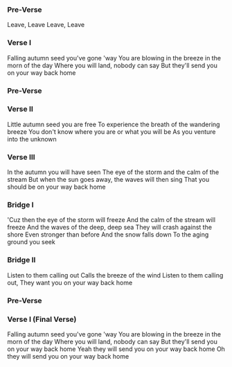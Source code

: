 ### Pre-Verse
Leave, Leave
Leave, Leave

### Verse I
Falling autumn seed you've gone 'way
You are blowing in the breeze in the morn of the day
Where you will land, nobody can say
But they'll send you on your way back home

### Pre-Verse

### Verse II
Little autumn seed you are free
To experience the breath of the wandering breeze
You don't know where you are or what you will be
As you venture into the unknown

### Verse III
In the autumn you will have seen
The eye of the storm and the calm of the stream
But when the sun goes away, the waves will then sing
That you should be on your way back home

### Bridge I
'Cuz then the eye of the storm will freeze
And the calm of the stream will freeze
And the waves of the deep, deep sea
They will crash against the shore
Even stronger than before
And the snow falls down
To the aging ground you seek

### Bridge II
Listen to them calling out
Calls the breeze of the wind
Listen to them calling out,
They want you on your way back home 

### Pre-Verse

### Verse I (Final Verse)
Falling autumn seed you've gone 'way
You are blowing in the breeze in the morn of the day
Where you will land, nobody can say
But they'll send you on your way back home
Yeah they will send you on your way back home
Oh they will send you on your way back home
